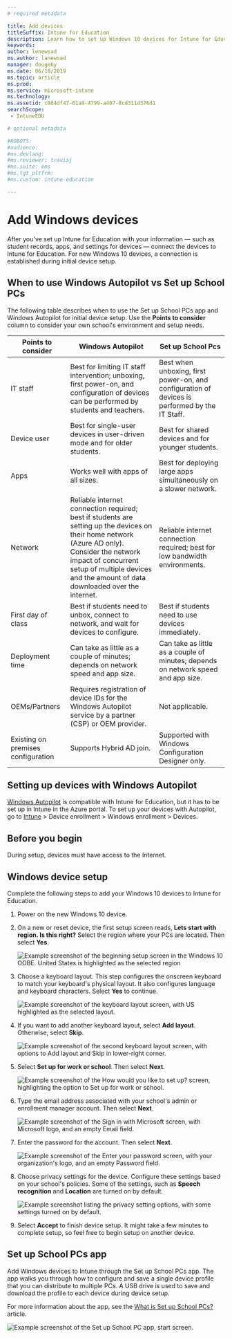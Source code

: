 ```yaml
---
# required metadata

title: Add devices
titleSuffix: Intune for Education
description: Learn how to set up Windows 10 devices for Intune for Education.
keywords:
author: lenewsad
ms.author: lanewsad
manager: dougeby
ms.date: 06/18/2019
ms.topic: article
ms.prod:
ms.service: microsoft-intune
ms.technology:
ms.assetid: c884df47-61a9-4799-a407-8cd311d376d1
searchScope:
 - IntuneEDU

# optional metadata

#ROBOTS:
#audience:
#ms.devlang:
#ms.reviewer: travisj
#ms.suite: ems
#ms.tgt_pltfrm:
#ms.custom: intune-education

---
```


# Add Windows devices

After you've set up Intune for Education with your information — such as student records, apps, and settings for devices — connect the devices to Intune for Education. For new Windows 10 devices, a connection is established during initial device setup.

## When to use Windows Autopilot vs Set up School PCs  
The following table describes when to use the Set up School PCs app and Windows Autopilot for initial device setup. Use the **Points to consider** column to consider your own school's environment and setup needs.  

|Points to consider  |Windows Autopilot  |Set up School Pcs|
|---------|---------|---------|  
|IT staff | Best for limiting IT staff intervention; unboxing, first power-on, and configuration of devices can be performed by students and teachers.|Best when unboxing, first power-on, and configuration of devices is performed by the IT Staff.|
|Device user| Best for single-user devices in user-driven mode and for older students.| Best for shared devices and for younger students.|
|Apps     | Works well with apps of all sizes.| Best for deploying large apps simultaneously on a slower network.|
|Network |  Reliable internet connection required; best if students are setting up the devices on their home network (Azure AD only). Consider the network impact of concurrent setup of multiple devices and the amount of data downloaded over the internet.|Reliable internet connection required; best for low bandwidth environments.|
|First day of class| Best if students need to unbox, connect to network, and wait for devices to configure.|Best if students need to use devices immediately.|
|Deployment time|Can take as little as a couple of minutes; depends on network speed and app size.|Can take as little as a couple of minutes; depends on network speed and app size.|
|OEMs/Partners|Requires registration of device IDs for the Windows Autopilot service by a partner (CSP) or OEM provider.|Not applicable.         |
|Existing on premises configuration    | Supports Hybrid AD join.| Supported with Windows Configuration Designer only.|   


## Setting up devices with Windows Autopilot
[Windows Autopilot](https://docs.microsoft.com/intune/enrollment-autopilot) is compatible with Intune for Education, but it has to be set up in Intune in the Azure portal. To set up your devices with Autopilot, go to [Intune](https://portal.azure.com) > Device enrollment > Windows enrollment > Devices.  

## Before you begin
During setup, devices must have access to the Internet. 

## Windows device setup
Complete the following steps to add your Windows 10 devices to Intune for Education.

1. Power on the new Windows 10 device. 
2. On a new or reset device, the first setup screen reads, **Lets start with region. Is this right?** Select the region where your PCs are located. Then select **Yes**.  

   ![Example screenshot of the beginning setup screen in the Windows 10 OOBE. United States is highlighted as the selected region](./media/RS5_Choose_Region.png)  

3. Choose a keyboard layout. This step configures the onscreen keyboard to match your keyboard's physical layout. It also configures language and keyboard characters. Select **Yes** to continue.  

      ![Example screenshot of the keyboard layout screen, with US highlighted as the selected layout.](./media/RS5_Choose_Keyboard.png)  

4. If you want to add another keyboard layout, select **Add layout**. Otherwise, select **Skip**.   

     ![Example screenshot of the second keyboard layout screen, with options to Add layout and Skip in lower-right corner.](./media/RS5_Second_keyboard.png)  

5. Select **Set up for work or school**. Then select **Next**.  

     ![Example screenshot of the **How would you like to set up?** screen, highlighting the option to Set up for work or school.](./media/RS5_Choose_Setup_Type.png)  

6. Type the email address associated with your school's admin or enrollment manager account. Then select **Next**.  

     ![Example screenshot of the **Sign in with Microsoft** screen, with Microsoft logo, and an empty Email field.](./media/RS5_Sign_In.png)  

7. Enter the password for the account. Then select **Next**.  

     ![Example screenshot of the **Enter your password** screen, with your organization's logo, and an empty Password field.](./media/RS5_Enter_Password.png)  



8. Choose privacy settings for the device. Configure these settings based on your school's policies. Some of the settings, such as **Speech recognition** and **Location** are turned on by default.  

     ![Example screenshot listing the privacy setting options, with some settings turned on by default.](./media/RS5_Choose_Settings.png)  


9. Select **Accept** to finish device setup. It might take a few minutes to complete setup, so feel free to begin setup on another device.  

## Set up School PCs app
Add Windows devices to Intune through the Set up School PCs app. The app walks you through how to configure and save a single device profile that you can distribute to multiple PCs. A USB drive is used to save and download the profile to each device during device setup. 

For more information about the app, see the [What is Set up School PCs?](https://docs.microsoft.com/education/windows/use-set-up-school-pcs-app) article. 

   ![Example screenshot of the Set up School PC app, start screen.](./media/Set_up_School_PC.png)  

 
